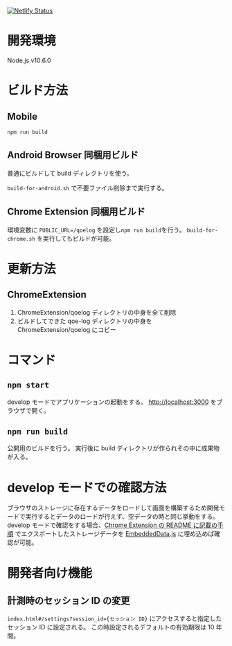 [![Netlify Status](https://api.netlify.com/api/v1/badges/381b781f-df6b-451a-829e-d15634b9b72f/deploy-status)](https://app.netlify.com/sites/videomark-log-view/deploys)

# 開発環境

Node.js v10.6.0

# ビルド方法

## Mobile

`npm run build`

## Android Browser 同梱用ビルド

普通にビルドして build ディレクトリを使う。

`build-for-android.sh` で不要ファイル削除まで実行する。

## Chrome Extension 同梱用ビルド

環境変数に `PUBLIC_URL=/qoelog` を設定し`npm run build`を行う。
`build-for-chrome.sh` を実行してもビルドが可能。

# 更新方法

## ChromeExtension

1. ChromeExtension/qoelog ディレクトリの中身を全て削除
2. ビルドしてできた qoe-log ディレクトリの中身を ChromeExtension/qoelog にコピー

# コマンド

## `npm start`

develop モードでアプリケーションの起動をする。
[http://localhost:3000](http://localhost:3000) をブラウザで開く。

## `npm run build`

公開用のビルドを行う。
実行後に build ディレクトリが作られその中に成果物が入る。

# develop モードでの確認方法

ブラウザのストレージに存在するデータをロードして画面を構築するため開発モードで実行するとデータのロードが行えず、空データの時と同じ挙動をする。
develop モードで確認をする場合、[Chrome Extension の README に記載の手順](https://github.com/videomark/videomark-extension/) でエクスポートしたストレージデータを [EmbeddedData.js](https://github.com/videomark/videomark-log-view/blob/master/src/js/utils/ChromeExtensionWrapper/EmbeddedData.js) に埋め込めば確認が可能。

# 開発者向け機能

## 計測時のセッション ID の変更

`index.html#/settings?session_id={セッション ID}` にアクセスすると指定したセッション ID に設定される。
この時設定されるデフォルトの有効期限は 10 年間。

